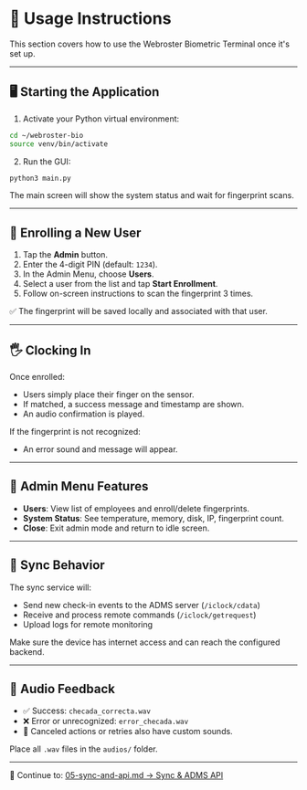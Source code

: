 # 🚀 Usage Instructions

This section covers how to use the Webroster Biometric Terminal once it's set up.

---

## 🖥️ Starting the Application

1. Activate your Python virtual environment:

```bash
cd ~/webroster-bio
source venv/bin/activate
```

2. Run the GUI:

```bash
python3 main.py
```

The main screen will show the system status and wait for fingerprint scans.

---

## 👤 Enrolling a New User

1. Tap the **Admin** button.
2. Enter the 4-digit PIN (default: `1234`).
3. In the Admin Menu, choose **Users**.
4. Select a user from the list and tap **Start Enrollment**.
5. Follow on-screen instructions to scan the fingerprint 3 times.

✅ The fingerprint will be saved locally and associated with that user.

---

## 🖐️ Clocking In

Once enrolled:

- Users simply place their finger on the sensor.
- If matched, a success message and timestamp are shown.
- An audio confirmation is played.

If the fingerprint is not recognized:

- An error sound and message will appear.

---

## 🧠 Admin Menu Features

- **Users**: View list of employees and enroll/delete fingerprints.
- **System Status**: See temperature, memory, disk, IP, fingerprint count.
- **Close**: Exit admin mode and return to idle screen.

---

## 🔄 Sync Behavior

The sync service will:
- Send new check-in events to the ADMS server (`/iclock/cdata`)
- Receive and process remote commands (`/iclock/getrequest`)
- Upload logs for remote monitoring

Make sure the device has internet access and can reach the configured backend.

---

## 🎵 Audio Feedback

- ✅ Success: `checada_correcta.wav`
- ❌ Error or unrecognized: `error_checada.wav`
- 🛑 Canceled actions or retries also have custom sounds.

Place all `.wav` files in the `audios/` folder.

---

📖 Continue to: [05-sync-and-api.md → Sync & ADMS API](05-sync-and-api.md)
